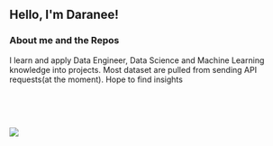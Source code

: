 

<h2> Hello, I'm Daranee!</h2>

### About me and the Repos

I learn and apply Data Engineer, Data Science and Machine Learning knowledge into projects. Most dataset are pulled from sending API requests(at the moment). Hope to find insights

<br>
<br>




<!-- Just a hack for a thin line  -->
##
<a href= "https://www.linkedin.com/in/daraneeS/">
  <img src="https://img.shields.io/badge/-LinkedIn-0077B5?style=flat&logo=Linkedin&logoColor=white"/>
</a>
